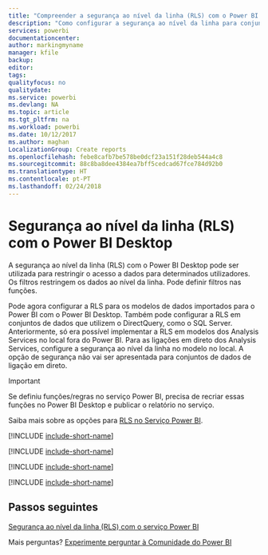 ```yaml
---
title: "Compreender a segurança ao nível da linha (RLS) com o Power BI Desktop"
description: "Como configurar a segurança ao nível da linha para conjuntos de dados importados, e DirectQuery, no Power BI Desktop."
services: powerbi
documentationcenter: 
author: markingmyname
manager: kfile
backup: 
editor: 
tags: 
qualityfocus: no
qualitydate: 
ms.service: powerbi
ms.devlang: NA
ms.topic: article
ms.tgt_pltfrm: na
ms.workload: powerbi
ms.date: 10/12/2017
ms.author: maghan
LocalizationGroup: Create reports
ms.openlocfilehash: febe8cafb7be578be0dcf23a151f28deb544a4c8
ms.sourcegitcommit: 88c8ba8dee4384ea7bff5cedcad67fce784d92b0
ms.translationtype: HT
ms.contentlocale: pt-PT
ms.lasthandoff: 02/24/2018
---
```

# <a name="row-level-security-rls-with-power-bi-desktop"></a>Segurança ao nível da linha (RLS) com o Power BI Desktop
A segurança ao nível da linha (RLS) com o Power BI Desktop pode ser utilizada para restringir o acesso a dados para determinados utilizadores. Os filtros restringem os dados ao nível da linha. Pode definir filtros nas funções.

Pode agora configurar a RLS para os modelos de dados importados para o Power BI com o Power BI Desktop. Também pode configurar a RLS em conjuntos de dados que utilizem o DirectQuery, como o SQL Server. Anteriormente, só era possível implementar a RLS em modelos dos Analysis Services no local fora do Power BI. Para as ligações em direto dos Analysis Services, configure a segurança ao nível da linha no modelo no local. A opção de segurança não vai ser apresentada para conjuntos de dados de ligação em direto.

> [!IMPORTANT]
> Se definiu funções/regras no serviço Power BI, precisa de recriar essas funções no Power BI Desktop e publicar o relatório no serviço.
> 
> 

Saiba mais sobre as opções para [RLS no Serviço Power BI](service-admin-rls.md).

[!INCLUDE [include-short-name](./includes/rls-desktop-define-roles.md)]

[!INCLUDE [include-short-name](./includes/rls-desktop-view-as-roles.md)]

[!INCLUDE [include-short-name](./includes/rls-limitations.md)]

[!INCLUDE [include-short-name](./includes/rls-faq.md)]

## <a name="next-steps"></a>Passos seguintes
[Segurança ao nível da linha (RLS) com o serviço Power BI](service-admin-rls.md)  

Mais perguntas? [Experimente perguntar à Comunidade do Power BI](http://community.powerbi.com/)

